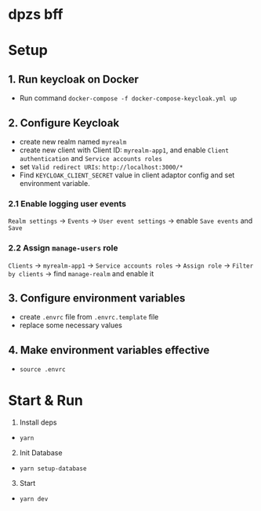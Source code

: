 # dpzs bff

# Setup
## 1. Run keycloak on Docker
- Run command `docker-compose -f docker-compose-keycloak.yml up`

## 2. Configure Keycloak
- create new realm named `myrealm`
- create new client with Client ID: `myrealm-app1`, and enable `Client authentication` and `Service accounts roles`
- set `Valid redirect URIs`: `http://localhost:3000/*`
- Find `KEYCLOAK_CLIENT_SECRET` value in client adaptor config and set environment variable.

### 2.1 Enable logging user events
`Realm settings` -> `Events` -> `User event settings` -> enable `Save events` and `Save`

### 2.2 Assign `manage-users` role
`Clients` -> `myrealm-app1` -> `Service accounts roles` -> `Assign role` -> `Filter by clients` -> find `manage-realm` and enable it

## 3. Configure environment variables
- create `.envrc` file from `.envrc.template` file
- replace some necessary values

## 4. Make environment variables effective
- `source .envrc`


# Start & Run 
1. Install deps
- `yarn`

2. Init Database
- `yarn setup-database`

3. Start
- `yarn dev`
